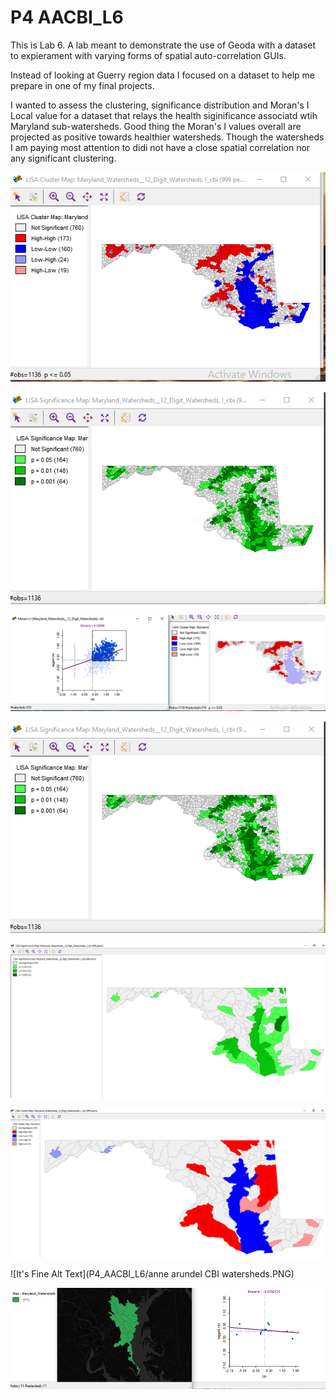 
# P4 AACBI_L6

This is Lab 6. A lab meant to demonstrate the use of Geoda with a dataset to expierament with varying forms of spatial auto-correlation GUIs.

Instead of looking at Guerry region data I focused on a dataset to help me prepare in one of my final projects.

I wanted to assess the clustering, significance distribution and Moran's I Local value for a dataset that relays the health siginificance associatd wtih Maryland sub-watersheds. Good thing the Moran's I values overall are projected as positive towards healthier watersheds.
Though the watersheds I am paying most attention to didi not have a close spatial correlation nor any significant clustering.

![It's Fine Alt Text](P4_AACBI_L6/clusterMap12.PNG)
 
![It's Fine Alt Text](P4_AACBI_L6/significance12.PNG)
 
![It's Fine Alt Text](P4_AACBI_L6/healthy12.PNG)
  
![It's Fine Alt Text](P4_AACBI_L6/Significance12.PNG)
 
![It's Fine Alt Text](P4_AACBI_L6/SignificanceMap.PNG)
 
![It's Fine Alt Text](P4_AACBI_L6/ClusterMap.PNG)
 
![It's Fine Alt Text](P4_AACBI_L6/anne arundel CBI watersheds.PNG)
 
![It's Fine Alt Text](P4_AACBI_L6/nosignificanceAA.PNG)
   
  

